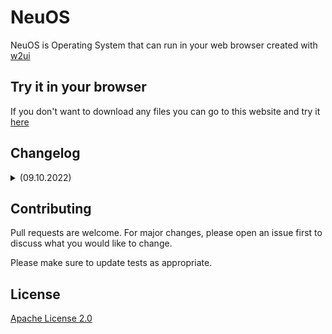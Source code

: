 # NeuOS

NeuOS is Operating System that can run in your web browser created with [w2ui](https://w2ui.com/web/) 

## Try it in your browser
If you don't want to download any files you can go to this website and try it [here](https://neuos.tk/)


## Changelog
<details>
<summary>(09.10.2022)</summary>
<br>
[+] Added Welcome App<br>
[-] Updated Plasma Editor<br>
[+] Added Toolbar<br>
[+] Added favicon<br>
[+] Added Tetris
</details>

## Contributing
Pull requests are welcome. For major changes, please open an issue first to discuss what you would like to change.

Please make sure to update tests as appropriate.

## License
[Apache License 2.0](https://github.com/Badless/NeuOS/blob/main/LICENSE)
